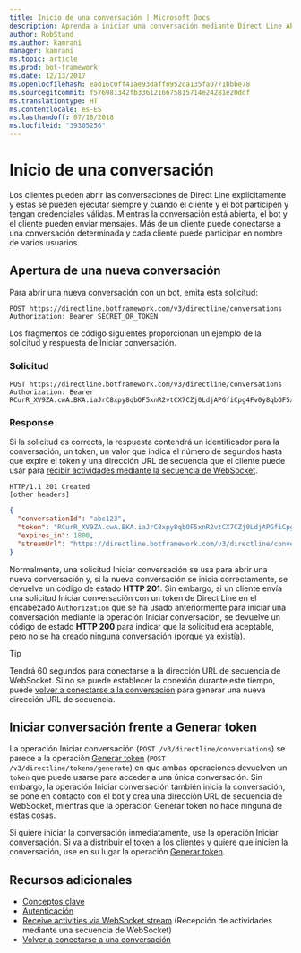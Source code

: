 ```yaml
---
title: Inicio de una conversación | Microsoft Docs
description: Aprenda a iniciar una conversación mediante Direct Line API v3.0.
author: RobStand
ms.author: kamrani
manager: kamrani
ms.topic: article
ms.prod: bot-framework
ms.date: 12/13/2017
ms.openlocfilehash: ead16c0ff41ae93daff8952ca135fa0771bbbe78
ms.sourcegitcommit: f576981342fb3361216675815714e24281e20ddf
ms.translationtype: HT
ms.contentlocale: es-ES
ms.lasthandoff: 07/18/2018
ms.locfileid: "39305256"
---
```

# <a name="start-a-conversation"></a>Inicio de una conversación

Los clientes pueden abrir las conversaciones de Direct Line explícitamente y estas se pueden ejecutar siempre y cuando el cliente y el bot participen y tengan credenciales válidas. Mientras la conversación está abierta, el bot y el cliente pueden enviar mensajes. Más de un cliente puede conectarse a una conversación determinada y cada cliente puede participar en nombre de varios usuarios.

## <a name="open-a-new-conversation"></a>Apertura de una nueva conversación

Para abrir una nueva conversación con un bot, emita esta solicitud:

```http
POST https://directline.botframework.com/v3/directline/conversations
Authorization: Bearer SECRET_OR_TOKEN
```

Los fragmentos de código siguientes proporcionan un ejemplo de la solicitud y respuesta de Iniciar conversación.

### <a name="request"></a>Solicitud

```http
POST https://directline.botframework.com/v3/directline/conversations
Authorization: Bearer RCurR_XV9ZA.cwA.BKA.iaJrC8xpy8qbOF5xnR2vtCX7CZj0LdjAPGfiCpg4Fv0y8qbOF5xPGfiCpg4Fv0y8qqbOF5x8qbOF5xn
```

### <a name="response"></a>Response

Si la solicitud es correcta, la respuesta contendrá un identificador para la conversación, un token, un valor que indica el número de segundos hasta que expire el token y una dirección URL de secuencia que el cliente puede usar para [recibir actividades mediante la secuencia de WebSocket](bot-framework-rest-direct-line-3-0-receive-activities.md#connect-via-websocket).

```http
HTTP/1.1 201 Created
[other headers]
```

```json
{
  "conversationId": "abc123",
  "token": "RCurR_XV9ZA.cwA.BKA.iaJrC8xpy8qbOF5xnR2vtCX7CZj0LdjAPGfiCpg4Fv0y8qbOF5xPGfiCpg4Fv0y8qqbOF5x8qbOF5xn",
  "expires_in": 1800,
  "streamUrl": "https://directline.botframework.com/v3/directline/conversations/abc123/stream?t=RCurR_XV9ZA.cwA..."
}
```

Normalmente, una solicitud Iniciar conversación se usa para abrir una nueva conversación y, si la nueva conversación se inicia correctamente, se devuelve un código de estado **HTTP 201**. Sin embargo, si un cliente envía una solicitud Iniciar conversación con un token de Direct Line en el encabezado `Authorization` que se ha usado anteriormente para iniciar una conversación mediante la operación Iniciar conversación, se devuelve un código de estado **HTTP 200** para indicar que la solicitud era aceptable, pero no se ha creado ninguna conversación (porque ya existía).

> [!TIP]
> Tendrá 60 segundos para conectarse a la dirección URL de secuencia de WebSocket. Si no se puede establecer la conexión durante este tiempo, puede [volver a conectarse a la conversación](bot-framework-rest-direct-line-3-0-reconnect-to-conversation.md) para generar una nueva dirección URL de secuencia.

## <a name="start-conversation-versus-generate-token"></a>Iniciar conversación frente a Generar token

La operación Iniciar conversación (`POST /v3/directline/conversations`) se parece a la operación [Generar token](bot-framework-rest-direct-line-3-0-authentication.md#generate-token) (`POST /v3/directline/tokens/generate`) en que ambas operaciones devuelven un `token` que puede usarse para acceder a una única conversación. Sin embargo, la operación Iniciar conversación también inicia la conversación, se pone en contacto con el bot y crea una dirección URL de secuencia de WebSocket, mientras que la operación Generar token no hace ninguna de estas cosas. 

Si quiere iniciar la conversación inmediatamente, use la operación Iniciar conversación. Si va a distribuir el token a los clientes y quiere que inicien la conversación, use en su lugar la operación [Generar token](bot-framework-rest-direct-line-3-0-authentication.md#generate-token). 

## <a name="additional-resources"></a>Recursos adicionales

- [Conceptos clave](bot-framework-rest-direct-line-3-0-concepts.md)
- [Autenticación](bot-framework-rest-direct-line-3-0-authentication.md)
- [Receive activities via WebSocket stream](bot-framework-rest-direct-line-3-0-receive-activities.md#connect-via-websocket) (Recepción de actividades mediante una secuencia de WebSocket)
- [Volver a conectarse a una conversación](bot-framework-rest-direct-line-3-0-reconnect-to-conversation.md)